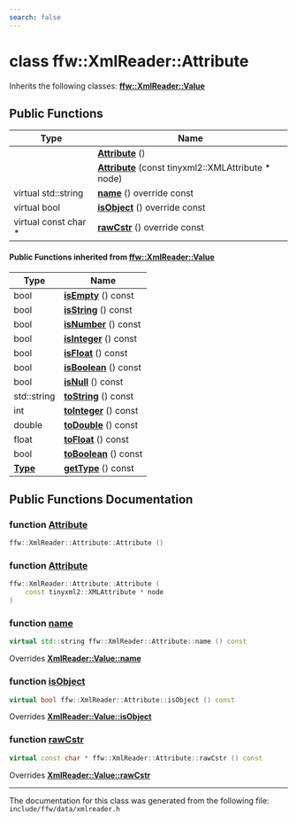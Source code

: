 ```yaml
---
search: false
---
```


# class ffw::XmlReader::Attribute



Inherits the following classes: **[ffw::XmlReader::Value](classffw_1_1_xml_reader_1_1_value.md)**

## Public Functions

|Type|Name|
|-----|-----|
||[**Attribute**](classffw_1_1_xml_reader_1_1_attribute.md#1a0f1cc32d2b777152d87a9171db0d6a36) () |
||[**Attribute**](classffw_1_1_xml_reader_1_1_attribute.md#1a7e46482dda6694a7efef5bcaa7a2ce9d) (const tinyxml2::XMLAttribute \* node) |
|virtual std::string|[**name**](classffw_1_1_xml_reader_1_1_attribute.md#1a0720eec1ad6f286ca1c93b1c061d2801) () override const |
|virtual bool|[**isObject**](classffw_1_1_xml_reader_1_1_attribute.md#1a17319f9688cc5b59beec6baa87543871) () override const |
|virtual const char \*|[**rawCstr**](classffw_1_1_xml_reader_1_1_attribute.md#1aa5730d5b3117b6bc4a0049453e372b79) () override const |


#### Public Functions inherited from [ffw::XmlReader::Value](classffw_1_1_xml_reader_1_1_value.md)

|Type|Name|
|-----|-----|
|bool|[**isEmpty**](classffw_1_1_xml_reader_1_1_value.md#1a7f6c69a6afd6d166e6a7060cc85f686d) () const |
|bool|[**isString**](classffw_1_1_xml_reader_1_1_value.md#1ab9a86e3bac0e4f2031a12c41e63d170f) () const |
|bool|[**isNumber**](classffw_1_1_xml_reader_1_1_value.md#1a36dda67412b32e89b83cc75758910deb) () const |
|bool|[**isInteger**](classffw_1_1_xml_reader_1_1_value.md#1abcdcbc4a9b81475405032bfb025b14f3) () const |
|bool|[**isFloat**](classffw_1_1_xml_reader_1_1_value.md#1afba3f88e31c74423852dba3ff2e588c0) () const |
|bool|[**isBoolean**](classffw_1_1_xml_reader_1_1_value.md#1a4e61f37c8f11e8265018e21c407620a5) () const |
|bool|[**isNull**](classffw_1_1_xml_reader_1_1_value.md#1a3524e402c9fd38744cc7d35f2bd00add) () const |
|std::string|[**toString**](classffw_1_1_xml_reader_1_1_value.md#1aac5994ffef325c9acb59161fdd5db891) () const |
|int|[**toInteger**](classffw_1_1_xml_reader_1_1_value.md#1aef9d5a2fd7153bc1808323a6903fc69c) () const |
|double|[**toDouble**](classffw_1_1_xml_reader_1_1_value.md#1a30c805f40309216701f6e47cfae8e045) () const |
|float|[**toFloat**](classffw_1_1_xml_reader_1_1_value.md#1af605d0fd1eb5fc502772333624b9efd2) () const |
|bool|[**toBoolean**](classffw_1_1_xml_reader_1_1_value.md#1a3d4d61d13cbada5bf8a6eeecdf711e2a) () const |
|**[Type](classffw_1_1_xml_reader.md#1a9e191e1a49c0fe3991a7816ddcad353e)**|[**getType**](classffw_1_1_xml_reader_1_1_value.md#1aa137e01cb53bdd11108a1abca4e6856e) () const |


## Public Functions Documentation

### function <a id="1a0f1cc32d2b777152d87a9171db0d6a36" href="#1a0f1cc32d2b777152d87a9171db0d6a36">Attribute</a>

```cpp
ffw::XmlReader::Attribute::Attribute ()
```



### function <a id="1a7e46482dda6694a7efef5bcaa7a2ce9d" href="#1a7e46482dda6694a7efef5bcaa7a2ce9d">Attribute</a>

```cpp
ffw::XmlReader::Attribute::Attribute (
    const tinyxml2::XMLAttribute * node
)
```



### function <a id="1a0720eec1ad6f286ca1c93b1c061d2801" href="#1a0720eec1ad6f286ca1c93b1c061d2801">name</a>

```cpp
virtual std::string ffw::XmlReader::Attribute::name () const
```

Overrides **[XmlReader::Value::name](classffw_1_1_xml_reader_1_1_value.md#1a757d9d2bc4361f698955aef137e33468)**


### function <a id="1a17319f9688cc5b59beec6baa87543871" href="#1a17319f9688cc5b59beec6baa87543871">isObject</a>

```cpp
virtual bool ffw::XmlReader::Attribute::isObject () const
```

Overrides **[XmlReader::Value::isObject](classffw_1_1_xml_reader_1_1_value.md#1aa11ae43e9e2e0d99bc51518df4801478)**


### function <a id="1aa5730d5b3117b6bc4a0049453e372b79" href="#1aa5730d5b3117b6bc4a0049453e372b79">rawCstr</a>

```cpp
virtual const char * ffw::XmlReader::Attribute::rawCstr () const
```

Overrides **[XmlReader::Value::rawCstr](classffw_1_1_xml_reader_1_1_value.md#1ac426cc42a61b45b993442905b6afaa0b)**




----------------------------------------
The documentation for this class was generated from the following file: `include/ffw/data/xmlreader.h`
